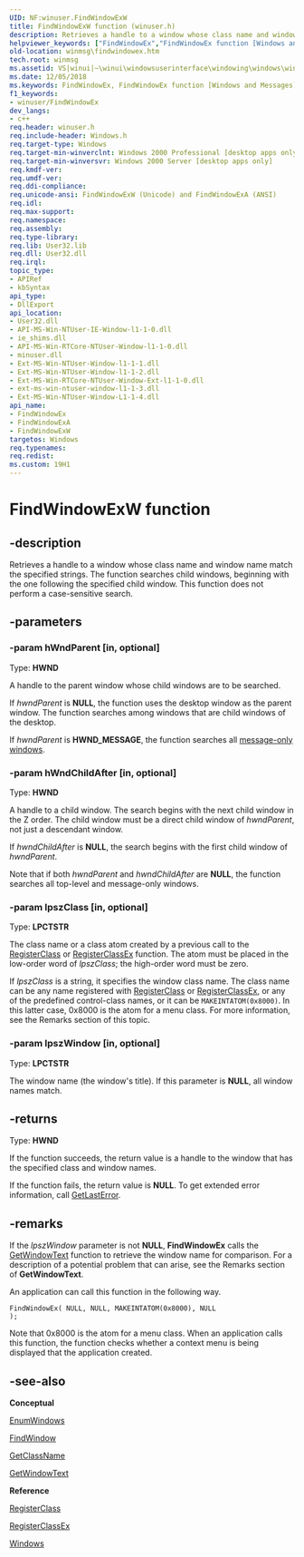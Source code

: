 ```yaml
---
UID: NF:winuser.FindWindowExW
title: FindWindowExW function (winuser.h)
description: Retrieves a handle to a window whose class name and window name match the specified strings. The function searches child windows, beginning with the one following the specified child window. This function does not perform a case-sensitive search.
helpviewer_keywords: ["FindWindowEx","FindWindowEx function [Windows and Messages]","FindWindowExA","FindWindowExW","_win32_FindWindowEx","_win32_findwindowex_cpp","winmsg.findwindowex","winui._win32_findwindowex","winuser/FindWindowEx","winuser/FindWindowExA","winuser/FindWindowExW"]
old-location: winmsg\findwindowex.htm
tech.root: winmsg
ms.assetid: VS|winui|~\winui\windowsuserinterface\windowing\windows\windowreference\windowfunctions\findwindowex.htm
ms.date: 12/05/2018
ms.keywords: FindWindowEx, FindWindowEx function [Windows and Messages], FindWindowExA, FindWindowExW, _win32_FindWindowEx, _win32_findwindowex_cpp, winmsg.findwindowex, winui._win32_findwindowex, winuser/FindWindowEx, winuser/FindWindowExA, winuser/FindWindowExW
f1_keywords:
- winuser/FindWindowEx
dev_langs:
- c++
req.header: winuser.h
req.include-header: Windows.h
req.target-type: Windows
req.target-min-winverclnt: Windows 2000 Professional [desktop apps only]
req.target-min-winversvr: Windows 2000 Server [desktop apps only]
req.kmdf-ver: 
req.umdf-ver: 
req.ddi-compliance: 
req.unicode-ansi: FindWindowExW (Unicode) and FindWindowExA (ANSI)
req.idl: 
req.max-support: 
req.namespace: 
req.assembly: 
req.type-library: 
req.lib: User32.lib
req.dll: User32.dll
req.irql: 
topic_type:
- APIRef
- kbSyntax
api_type:
- DllExport
api_location:
- User32.dll
- API-MS-Win-NTUser-IE-Window-l1-1-0.dll
- ie_shims.dll
- API-MS-Win-RTCore-NTUser-Window-l1-1-0.dll
- minuser.dll
- Ext-MS-Win-NTUser-Window-l1-1-1.dll
- Ext-MS-Win-NTUser-Window-l1-1-2.dll
- Ext-MS-Win-RTCore-NTUser-Window-Ext-l1-1-0.dll
- ext-ms-win-ntuser-window-l1-1-3.dll
- Ext-MS-Win-NTUser-Window-L1-1-4.dll
api_name:
- FindWindowEx
- FindWindowExA
- FindWindowExW
targetos: Windows
req.typenames: 
req.redist: 
ms.custom: 19H1
---
```


# FindWindowExW function


## -description


Retrieves a handle to a window whose class name and window name match the specified strings. The function searches child windows, beginning with the one following the specified child window. This function does not perform a case-sensitive search. 


## -parameters




### -param hWndParent [in, optional]

Type: <b>HWND</b>

A handle to the parent window whose child windows are to be searched.

If <i>hwndParent</i> is <b>NULL</b>, the function uses the desktop window as the parent window. The function searches among windows that are child windows of the desktop. 

If <i>hwndParent</i> is <b>HWND_MESSAGE</b>, the function searches all <a href="https://docs.microsoft.com/windows/desktop/winmsg/window-features">message-only windows</a>. 


### -param hWndChildAfter [in, optional]

Type: <b>HWND</b>

A handle to a child window. The search begins with the next child window in the Z order. The child window must be a direct child window of <i>hwndParent</i>, not just a descendant window. 

If <i>hwndChildAfter</i> is <b>NULL</b>, the search begins with the first child window of <i>hwndParent</i>. 

Note that if both <i>hwndParent</i> and <i>hwndChildAfter</i> are <b>NULL</b>, the function searches all top-level and message-only windows. 


### -param lpszClass [in, optional]

Type: <b>LPCTSTR</b>

The class name or a class atom created by a previous call to the <a href="https://docs.microsoft.com/windows/desktop/api/winuser/nf-winuser-registerclassa">RegisterClass</a> or <a href="https://docs.microsoft.com/windows/desktop/api/winuser/nf-winuser-registerclassexa">RegisterClassEx</a> function. The atom must be placed in the low-order word of <i>lpszClass</i>; the high-order word must be zero.

 If <i>lpszClass</i> is a string, it specifies the window class name. The class name can be any name registered with <a href="https://docs.microsoft.com/windows/desktop/api/winuser/nf-winuser-registerclassa">RegisterClass</a> or <a href="https://docs.microsoft.com/windows/desktop/api/winuser/nf-winuser-registerclassexa">RegisterClassEx</a>, or any of the predefined control-class names, or it can be <code>MAKEINTATOM(0x8000)</code>. In this latter case, 0x8000 is the atom for a menu class. For more information, see the Remarks section of this topic.


### -param lpszWindow [in, optional]

Type: <b>LPCTSTR</b>

The window name (the window's title). If this parameter is <b>NULL</b>, all window names match. 


## -returns



Type: <b>HWND</b>

If the function succeeds, the return value is a handle to the window that has the specified class and window names.

If the function fails, the return value is <b>NULL</b>. To get extended error information, call <a href="https://docs.microsoft.com/windows/desktop/api/errhandlingapi/nf-errhandlingapi-getlasterror">GetLastError</a>. 




## -remarks



If the <i>lpszWindow</i> parameter is not <b>NULL</b>, <b>FindWindowEx</b> calls the <a href="https://docs.microsoft.com/windows/desktop/api/winuser/nf-winuser-getwindowtexta">GetWindowText</a> function to retrieve the window name for comparison. For a description of a potential problem that can arise, see the Remarks section of <b>GetWindowText</b>.

An application can call this function in the following way.

<code>FindWindowEx( NULL, NULL, MAKEINTATOM(0x8000), NULL );</code>

Note that 0x8000 is the atom for a menu class. When an application calls this function, the function checks whether a context menu is being displayed that the application created.




## -see-also




<b>Conceptual</b>



<a href="https://docs.microsoft.com/windows/desktop/api/winuser/nf-winuser-enumwindows">EnumWindows</a>



<a href="https://docs.microsoft.com/windows/desktop/api/winuser/nf-winuser-findwindowa">FindWindow</a>



<a href="https://docs.microsoft.com/windows/desktop/api/winuser/nf-winuser-getclassname">GetClassName</a>



<a href="https://docs.microsoft.com/windows/desktop/api/winuser/nf-winuser-getwindowtexta">GetWindowText</a>



<b>Reference</b>



<a href="https://docs.microsoft.com/windows/desktop/api/winuser/nf-winuser-registerclassa">RegisterClass</a>



<a href="https://docs.microsoft.com/windows/desktop/api/winuser/nf-winuser-registerclassexa">RegisterClassEx</a>



<a href="https://docs.microsoft.com/windows/desktop/winmsg/windows">Windows</a>
 

 

